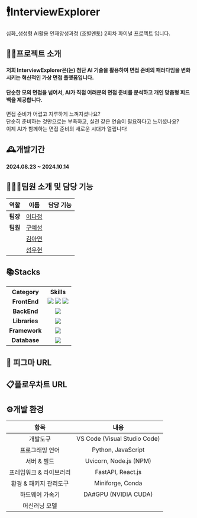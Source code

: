 # 🕴️InterviewExplorer
심화_생성형 AI활용 인재양성과정 (조별멘토) 2회차 파이널 프로젝트 입니다.

## 👨‍🏫프로젝트 소개
#### 저희 InterviewExplorer은(는) 첨단 AI 기술을 활용하여 면접 준비의 패러다임을 변화시키는 혁신적인 가상 면접 플랫폼입니다.
#### 단순한 모의 면접을 넘어서, AI가 직접 여러분의 면접 준비를 분석하고 개인 맞춤형 피드백을 제공합니다.


면접 준비가 어렵고 지루하게 느껴지셨나요?</br>
단순히 준비하는 것만으로는 부족하고, 실전 같은 연습이 필요하다고 느끼셨나요?</br>
이제 AI가 함께하는 면접 준비의 새로운 시대가 열립니다!

## 🕰️개발기간
**2024.08.23 ~ 2024.10.14**
<!--
- 2024.03.14: 프로젝트 선정
- 2024.03.15 ~ 24: 기획 및 설계 (시장조사, 분석 등)
- 2024.04.04 ~ 08: DB 설계
- 2024.04.09 ~ 29: 개발
- 2024.04.30 ~ 05.01: PPT 제작 및 발표 준비
- 2024.05.02: 발표
-->

## 🧑‍🤝‍🧑팀원 소개 및 담당 기능
| 역할   | 이름                                          | 담당 기능         |
|:-------:|:-------------------------------------------:|:-----------------:|
| **팀장** | [이다정](https://github.com/LXXDJ)          ||
| **팀원** | [구예성](https://github.com/KUYESUNG)       ||
|          | [김아연](https://github.com/duri22)         ||
|          | [성우현](https://github.com/sunguh0904)     ||


<div>
  
   ## 📚Stacks
</div>

<table>
  <tr>
    <th style="text-align:center;">Category</th>
    <th style="text-align:center;">Skills</th>
  </tr>
  <tr>
    <td style="text-align:center;"><strong >FrontEnd</strong></td>
    <td style="text-align:center;">
      <img src="https://img.shields.io/badge/HTML5-E34F26?style=flat&logo=html5&logoColor=white"/>
      <img src="https://img.shields.io/badge/CSS3-1572B6?style=flat&logo=css3&logoColor=white"/>
      <img src="https://img.shields.io/badge/JavaScript-F7DF1E?style=flat&logo=javaScript&logoColor=black"/>
    </td>
  </tr>
  <tr>
    <td style="text-align:center;"><strong>BackEnd</strong></td>
    <td style="text-align:center;">
      <img src="https://img.shields.io/badge/Python-3776AB?style=flat&logo=python&logoColor=white"/>
    </td>
  </tr>
  <tr>
    <td style="text-align:center;"><strong>Libraries</strong></td>
    <td style="text-align:center;">
      <img src="https://img.shields.io/badge/React-61DAFB?style=flat&logo=react&logoColor=black"/>
    </td>
  </tr>
    <tr>
    <td style="text-align:center;"><strong>Framework</strong></td>
    <td style="text-align:center;">
      <img src="https://img.shields.io/badge/Fastapi-009688?style=flat&logo=fastapi&logoColor=white"/>
    </td>
  </tr>
  <tr>
    <td style="text-align:center;"><strong>Database</strong></td>
    <td style="text-align:center;">
      <img src="https://img.shields.io/badge/MySQL-4479A1?style=flat&logo=mysql&logoColor=white"/>
    </td>
  </tr>
</table>

## 🎨 피그마 URL


## 📋플로우차트 URL


## ⚙️개발 환경
| **항목**                  | **내용**                                                                      |
|:------------------------:|:-----------------------------------------------------------------------------:|
| 개발도구                  | VS Code (Visual Studio Code)                                                  |
| 프로그래밍 언어            | Python, JavaScript                                                           |
| 서버 & 빌드               | Uvicorn, Node.js (NPM)                                                        |
| 프레임워크 & 라이브러리    | FastAPI, React.js                                                             |
| 환경 & 패키지 관리도구     | Miniforge, Conda                                                              |
| 하드웨어 가속기            | DA#GPU (NVIDIA CUDA)                                                          |
| 머신러닝 모델              |   |
